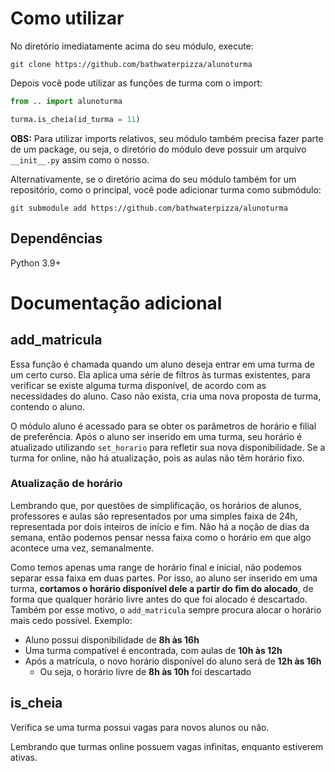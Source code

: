 # Como utilizar

No diretório imediatamente acima do seu módulo, execute:

`git clone https://github.com/bathwaterpizza/alunoturma`

Depois você pode utilizar as funções de turma com o import:

```Python
from .. import alunoturma

turma.is_cheia(id_turma = 11)
```

**OBS:** Para utilizar imports relativos, seu módulo também precisa fazer parte de um package, ou seja, o diretório do módulo deve possuir um arquivo `__init__.py` assim como o nosso.

Alternativamente, se o diretório acima do seu módulo também for um repositório, como o principal, você pode adicionar turma como submódulo:

`git submodule add https://github.com/bathwaterpizza/alunoturma`

## Dependências

Python 3.9+

# Documentação adicional

## add_matricula

Essa função é chamada quando um aluno deseja entrar em uma turma de um certo curso. Ela aplica uma série de filtros às turmas existentes, para verificar se existe alguma turma disponível, de acordo com as necessidades do aluno. Caso não exista, cria uma nova proposta de turma, contendo o aluno.

O módulo aluno é acessado para se obter os parâmetros de horário e filial de preferência. Após o aluno ser inserido em uma turma, seu horário é atualizado utilizando `set_horario` para refletir sua nova disponibilidade. Se a turma for online, não há atualização, pois as aulas não têm horário fixo.

### Atualização de horário

Lembrando que, por questões de simplificação, os horários de alunos, professores e aulas são representados por uma simples faixa de 24h, representada por dois inteiros de início e fim. Não há a noção de dias da semana, então podemos pensar nessa faixa como o horário em que algo acontece uma vez, semanalmente.

Como temos apenas uma range de horário final e inicial, não podemos separar essa faixa em duas partes. Por isso, ao aluno ser inserido em uma turma, **cortamos o horário disponível dele a partir do fim do alocado**, de forma que qualquer horário livre antes do que foi alocado é descartado. Também por esse motivo, o `add_matricula` sempre procura alocar o horário mais cedo possível. Exemplo:

- Aluno possui disponibilidade de **8h às 16h**
- Uma turma compatível é encontrada, com aulas de **10h às 12h**
- Após a matrícula, o novo horário disponível do aluno será de **12h às 16h**
  - Ou seja, o horário livre de **8h às 10h** foi descartado

## is_cheia

Verifica se uma turma possui vagas para novos alunos ou não.

Lembrando que turmas online possuem vagas infinitas, enquanto estiverem ativas.
